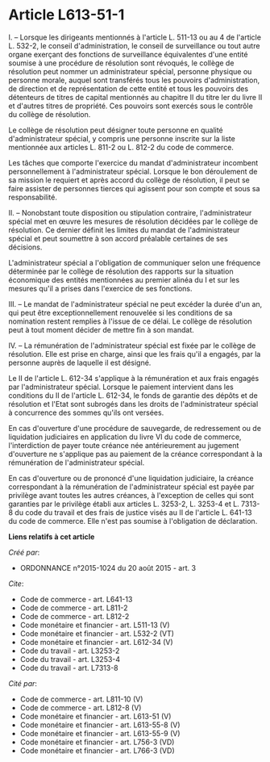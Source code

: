# Article L613-51-1

I. – Lorsque les dirigeants mentionnés à l'article L. 511-13 ou au 4 de l'article L. 532-2, le conseil d'administration, le
conseil de surveillance ou tout autre organe exerçant des fonctions de surveillance équivalentes d'une entité soumise à une
procédure de résolution sont révoqués, le collège de résolution peut nommer un administrateur spécial, personne physique ou
personne morale, auquel sont transférés tous les pouvoirs d'administration, de direction et de représentation de cette entité
et tous les pouvoirs des détenteurs de titres de capital mentionnés au chapitre II du titre Ier du livre II et d'autres
titres de propriété. Ces pouvoirs sont exercés sous le contrôle du collège de résolution. 

Le collège de résolution peut désigner toute personne en qualité d'administrateur spécial, y compris une personne inscrite
sur la liste mentionnée aux articles L. 811-2 ou L. 812-2 du code de commerce. 

Les tâches que comporte l'exercice du mandat d'administrateur incombent personnellement à l'administrateur spécial. Lorsque
le bon déroulement de sa mission le requiert et après accord du collège de résolution, il peut se faire assister de personnes
tierces qui agissent pour son compte et sous sa responsabilité. 

II. – Nonobstant toute disposition ou stipulation contraire, l'administrateur spécial met en œuvre les mesures de résolution
décidées par le collège de résolution. Ce dernier définit les limites du mandat de l'administrateur spécial et peut soumettre
à son accord préalable certaines de ses décisions. 

L'administrateur spécial a l'obligation de communiquer selon une fréquence déterminée par le collège de résolution des
rapports sur la situation économique des entités mentionnées au premier alinéa du I et sur les mesures qu'il a prises dans
l'exercice de ses fonctions. 

III. – Le mandat de l'administrateur spécial ne peut excéder la durée d'un an, qui peut être exceptionnellement renouvelée si
les conditions de sa nomination restent remplies à l'issue de ce délai. Le collège de résolution peut à tout moment décider
de mettre fin à son mandat. 

IV. – La rémunération de l'administrateur spécial est fixée par le collège de résolution. Elle est prise en charge, ainsi que
les frais qu'il a engagés, par la personne auprès de laquelle il est désigné. 

Le II de l'article L. 612-34 s'applique à la rémunération et aux frais engagés par l'administrateur spécial. Lorsque le
paiement intervient dans les conditions du II de l'article L. 612-34, le fonds de garantie des dépôts et de résolution et
l'Etat sont subrogés dans les droits de l'administrateur spécial à concurrence des sommes qu'ils ont versées. 

En cas d'ouverture d'une procédure de sauvegarde, de redressement ou de liquidation judiciaires en application du livre VI du
code de commerce, l'interdiction de payer toute créance née antérieurement au jugement d'ouverture ne s'applique pas au
paiement de la créance correspondant à la rémunération de l'administrateur spécial. 

En cas d'ouverture ou de prononcé d'une liquidation judiciaire, la créance correspondant à la rémunération de
l'administrateur spécial est payée par privilège avant toutes les autres créances, à l'exception de celles qui sont garanties
par le privilège établi aux articles L. 3253-2, L. 3253-4 et L. 7313-8 du code du travail et des frais de justice visés au II
de l'article L. 641-13 du code de commerce. Elle n'est pas soumise à l'obligation de déclaration.

**Liens relatifs à cet article**

_Créé par_:

  - ORDONNANCE n°2015-1024 du 20 août 2015 - art. 3

_Cite_:

  - Code de commerce - art. L641-13
  - Code de commerce - art. L811-2
  - Code de commerce - art. L812-2
  - Code monétaire et financier - art. L511-13 (V)
  - Code monétaire et financier - art. L532-2 (VT)
  - Code monétaire et financier - art. L612-34 (V)
  - Code du travail - art. L3253-2
  - Code du travail - art. L3253-4
  - Code du travail - art. L7313-8

_Cité par_:

  - Code de commerce - art. L811-10 (V)
  - Code de commerce - art. L812-8 (V)
  - Code monétaire et financier - art. L613-51 (V)
  - Code monétaire et financier - art. L613-55-8 (V)
  - Code monétaire et financier - art. L613-55-9 (V)
  - Code monétaire et financier - art. L756-3 (VD)
  - Code monétaire et financier - art. L766-3 (VD)
